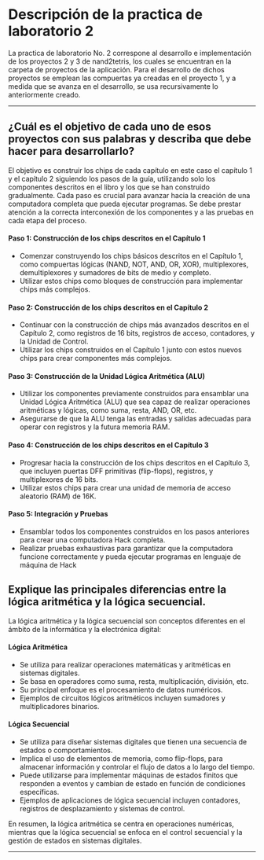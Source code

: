 # Descripción de la practica de laboratorio 2
La practica de laboratorio No. 2 correspone al desarrollo e implementación de los proyectos 2 y 3 de nand2tetris, los cuales se encuentran en la carpeta de proyectos de la aplicación. Para el desarrollo de dichos proyectos se emplean las compuertas ya creadas en el proyecto 1, y a medida que se avanza en el desarrollo, se usa recursivamente lo anteriormente creado.

***

## ¿Cuál es el objetivo de cada uno de esos proyectos con sus palabras y describa que debe hacer para desarrollarlo?

El objetivo es construir los chips de cada capítulo en este caso el capítulo 1 y el capítulo 2 siguiendo los pasos de la guía, utilizando solo los componentes descritos en el libro y los que se han construido gradualmente. Cada paso es crucial para avanzar hacia la creación de una computadora completa que pueda ejecutar programas. Se debe prestar atención a la correcta interconexión de los componentes y a las pruebas en cada etapa del proceso.

#### Paso 1: Construcción de los chips descritos en el Capítulo 1
- Comenzar construyendo los chips básicos descritos en el Capítulo 1, como compuertas lógicas (NAND, NOT, AND, OR, XOR), multiplexores, demultiplexores y sumadores de bits de medio y completo.
- Utilizar estos chips como bloques de construcción para implementar chips más complejos.

#### Paso 2: Construcción de los chips descritos en el Capítulo 2
- Continuar con la construcción de chips más avanzados descritos en el Capítulo 2, como registros de 16 bits, registros de acceso, contadores, y la Unidad de Control.
- Utilizar los chips construidos en el Capítulo 1 junto con estos nuevos chips para crear componentes más complejos.

#### Paso 3: Construcción de la Unidad Lógica Aritmética (ALU)
- Utilizar los componentes previamente construidos para ensamblar una Unidad Lógica Aritmética (ALU) que sea capaz de realizar operaciones aritméticas y lógicas, como suma, resta, AND, OR, etc.
- Asegurarse de que la ALU tenga las entradas y salidas adecuadas para operar con registros y la futura memoria RAM.

#### Paso 4: Construcción de los chips descritos en el Capítulo 3
- Progresar hacia la construcción de los chips descritos en el Capítulo 3, que incluyen puertas DFF primitivas (flip-flops), registros, y multiplexores de 16 bits.
- Utilizar estos chips para crear una unidad de memoria de acceso aleatorio (RAM) de 16K.

#### Paso 5: Integración y Pruebas
- Ensamblar todos los componentes construidos en los pasos anteriores para crear una computadora Hack completa.
- Realizar pruebas exhaustivas para garantizar que la computadora funcione correctamente y pueda ejecutar programas en lenguaje de máquina de Hack


## Explique las principales diferencias entre la lógica aritmética y la lógica secuencial.

La lógica aritmética y la lógica secuencial son conceptos diferentes en el ámbito de la informática y la electrónica digital:

#### Lógica Aritmética
   - Se utiliza para realizar operaciones matemáticas y aritméticas en sistemas digitales.
   - Se basa en operadores como suma, resta, multiplicación, división, etc.
   - Su principal enfoque es el procesamiento de datos numéricos.
   - Ejemplos de circuitos lógicos aritméticos incluyen sumadores y multiplicadores binarios.


#### Lógica Secuencial
   - Se utiliza para diseñar sistemas digitales que tienen una secuencia de estados o comportamientos.
   - Implica el uso de elementos de memoria, como flip-flops, para almacenar información y controlar el flujo de datos a lo largo del tiempo.
   - Puede utilizarse para implementar máquinas de estados finitos que responden a eventos y cambian de estado en función de condiciones específicas.
   - Ejemplos de aplicaciones de lógica secuencial incluyen contadores, registros de desplazamiento y sistemas de control.

En resumen, la lógica aritmética se centra en operaciones numéricas, mientras que la lógica secuencial se enfoca en el control secuencial y la gestión de estados en sistemas digitales.

***

